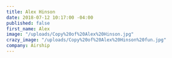 ```yaml
---
title: Alex Hinson
date: 2018-07-12 10:17:00 -04:00
published: false
first_name: Alex
image: "/uploads/Copy%20of%20Alex%20Hinson.jpg"
crazy_image: "/uploads/Copy%20of%20Alex%20Hinson%20fun.jpg"
company: Airship
---
```


